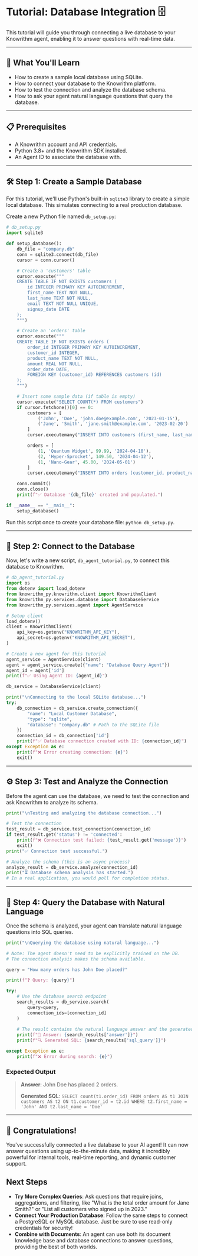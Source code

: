 # Tutorial: Database Integration 🗄️

This tutorial will guide you through connecting a live database to your Knowrithm agent, enabling it to answer questions with real-time data.

---

## 🎯 What You'll Learn

- How to create a sample local database using SQLite.
- How to connect your database to the Knowrithm platform.
- How to test the connection and analyze the database schema.
- How to ask your agent natural language questions that query the database.

---

## 📋 Prerequisites

- A Knowrithm account and API credentials.
- Python 3.8+ and the Knowrithm SDK installed.
- An Agent ID to associate the database with.

---

## 🛠️ Step 1: Create a Sample Database

For this tutorial, we'll use Python's built-in `sqlite3` library to create a simple local database. This simulates connecting to a real production database.

Create a new Python file named `db_setup.py`:

```python
# db_setup.py
import sqlite3

def setup_database():
    db_file = "company.db"
    conn = sqlite3.connect(db_file)
    cursor = conn.cursor()

    # Create a 'customers' table
    cursor.execute("""
    CREATE TABLE IF NOT EXISTS customers (
        id INTEGER PRIMARY KEY AUTOINCREMENT,
        first_name TEXT NOT NULL,
        last_name TEXT NOT NULL,
        email TEXT NOT NULL UNIQUE,
        signup_date DATE
    );
    """)

    # Create an 'orders' table
    cursor.execute("""
    CREATE TABLE IF NOT EXISTS orders (
        order_id INTEGER PRIMARY KEY AUTOINCREMENT,
        customer_id INTEGER,
        product_name TEXT NOT NULL,
        amount REAL NOT NULL,
        order_date DATE,
        FOREIGN KEY (customer_id) REFERENCES customers (id)
    );
    """)

    # Insert some sample data (if table is empty)
    cursor.execute("SELECT COUNT(*) FROM customers")
    if cursor.fetchone()[0] == 0:
        customers = [
            ('John', 'Doe', 'john.doe@example.com', '2023-01-15'),
            ('Jane', 'Smith', 'jane.smith@example.com', '2023-02-20')
        ]
        cursor.executemany("INSERT INTO customers (first_name, last_name, email, signup_date) VALUES (?, ?, ?, ?)", customers)

        orders = [
            (1, 'Quantum Widget', 99.99, '2024-04-10'),
            (2, 'Hyper-Sprocket', 149.50, '2024-04-12'),
            (1, 'Nano-Gear', 45.00, '2024-05-01')
        ]
        cursor.executemany("INSERT INTO orders (customer_id, product_name, amount, order_date) VALUES (?, ?, ?, ?)", orders)

    conn.commit()
    conn.close()
    print(f"✅ Database '{db_file}' created and populated.")

if __name__ == "__main__":
    setup_database()
```

Run this script once to create your database file: `python db_setup.py`.

---

## 🐍 Step 2: Connect to the Database

Now, let's write a new script, `db_agent_tutorial.py`, to connect this database to Knowrithm.

```python
# db_agent_tutorial.py
import os
from dotenv import load_dotenv
from knowrithm_py.knowrithm.client import KnowrithmClient
from knowrithm_py.services.database import DatabaseService
from knowrithm_py.services.agent import AgentService

# Setup client
load_dotenv()
client = KnowrithmClient(
    api_key=os.getenv("KNOWRITHM_API_KEY"),
    api_secret=os.getenv("KNOWRITHM_API_SECRET"),
)

# Create a new agent for this tutorial
agent_service = AgentService(client)
agent = agent_service.create({"name": "Database Query Agent"})
agent_id = agent['id']
print(f"✅ Using Agent ID: {agent_id}")

db_service = DatabaseService(client)

print("\nConnecting to the local SQLite database...")
try:
    db_connection = db_service.create_connection({
        "name": "Local Customer Database",
        "type": "sqlite",
        "database": "company.db" # Path to the SQLite file
    })
    connection_id = db_connection['id']
    print(f"✅ Database connection created with ID: {connection_id}")
except Exception as e:
    print(f"❌ Error creating connection: {e}")
    exit()
```

---

## ⚙️ Step 3: Test and Analyze the Connection

Before the agent can use the database, we need to test the connection and ask Knowrithm to analyze its schema.

```python
print("\nTesting and analyzing the database connection...")

# Test the connection
test_result = db_service.test_connection(connection_id)
if test_result.get('status') != 'connected':
    print(f"❌ Connection test failed: {test_result.get('message')}")
    exit()
print("✅ Connection test successful.")

# Analyze the schema (this is an async process)
analyze_result = db_service.analyze(connection_id)
print("⏳ Database schema analysis has started.")
# In a real application, you would poll for completion status.
```

---

## 💬 Step 4: Query the Database with Natural Language

Once the schema is analyzed, your agent can translate natural language questions into SQL queries.

```python
print("\nQuerying the database using natural language...")

# Note: The agent doesn't need to be explicitly trained on the DB.
# The connection analysis makes the schema available.

query = "How many orders has John Doe placed?"

print(f"❓ Query: {query}")

try:
    # Use the database search endpoint
    search_results = db_service.search(
        query=query,
        connection_ids=[connection_id]
    )
    
    # The result contains the natural language answer and the generated SQL
    print(f"🤖 Answer: {search_results['answer']}")
    print(f"🔍 Generated SQL: {search_results['sql_query']}")

except Exception as e:
    print(f"❌ Error during search: {e}")
```

### Expected Output

> **Answer**: John Doe has placed 2 orders.
>
> **Generated SQL**: `SELECT count(t1.order_id) FROM orders AS t1 JOIN customers AS t2 ON t1.customer_id = t2.id WHERE t2.first_name = 'John' AND t2.last_name = 'Doe'`

---

## 🎉 Congratulations!

You've successfully connected a live database to your AI agent! It can now answer questions using up-to-the-minute data, making it incredibly powerful for internal tools, real-time reporting, and dynamic customer support.

## Next Steps

-   **Try More Complex Queries**: Ask questions that require joins, aggregations, and filtering, like "What is the total order amount for Jane Smith?" or "List all customers who signed up in 2023."
-   **Connect Your Production Database**: Follow the same steps to connect a PostgreSQL or MySQL database. Just be sure to use read-only credentials for security!
-   **Combine with Documents**: An agent can use both its document knowledge base and database connections to answer questions, providing the best of both worlds.